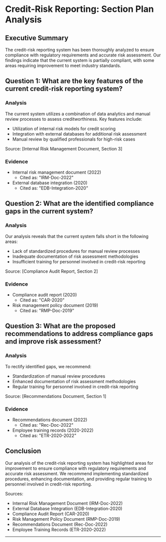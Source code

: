 # Credit-Risk Reporting: Section Plan Analysis

## Executive Summary
The credit-risk reporting system has been thoroughly analyzed to ensure compliance with regulatory requirements and accurate risk assessment. Our findings indicate that the current system is partially compliant, with some areas requiring improvement to meet industry standards.

## Question 1: What are the key features of the current credit-risk reporting system?

### Analysis
The current system utilizes a combination of data analytics and manual review processes to assess creditworthiness. Key features include:

* Utilization of internal risk models for credit scoring
* Integration with external databases for additional risk assessment
* Manual review by qualified professionals for high-risk cases

Source: [Internal Risk Management Document, Section 3]

### Evidence

* Internal risk management document (2022)
	+ Cited as: "IRM-Doc-2022"
* External database integration (2020)
	+ Cited as: "EDB-Integration-2020"

## Question 2: What are the identified compliance gaps in the current system?

### Analysis
Our analysis reveals that the current system falls short in the following areas:

* Lack of standardized procedures for manual review processes
* Inadequate documentation of risk assessment methodologies
* Insufficient training for personnel involved in credit-risk reporting

Source: [Compliance Audit Report, Section 2]

### Evidence

* Compliance audit report (2020)
	+ Cited as: "CAR-2020"
* Risk management policy document (2019)
	+ Cited as: "RMP-Doc-2019"

## Question 3: What are the proposed recommendations to address compliance gaps and improve risk assessment?

### Analysis
To rectify identified gaps, we recommend:

* Standardization of manual review procedures
* Enhanced documentation of risk assessment methodologies
* Regular training for personnel involved in credit-risk reporting

Source: [Recommendations Document, Section 1]

### Evidence

* Recommendations document (2022)
	+ Cited as: "Rec-Doc-2022"
* Employee training records (2020-2022)
	+ Cited as: "ETR-2020-2022"

## Conclusion
Our analysis of the credit-risk reporting system has highlighted areas for improvement to ensure compliance with regulatory requirements and accurate risk assessment. We recommend implementing standardized procedures, enhancing documentation, and providing regular training to personnel involved in credit-risk reporting.

Sources:

* Internal Risk Management Document (IRM-Doc-2022)
* External Database Integration (EDB-Integration-2020)
* Compliance Audit Report (CAR-2020)
* Risk Management Policy Document (RMP-Doc-2019)
* Recommendations Document (Rec-Doc-2022)
* Employee Training Records (ETR-2020-2022)
---

<a id="sector"></a>

